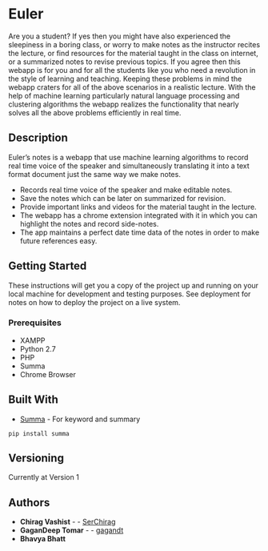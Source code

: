 # Euler

Are you a student? If yes then you might have also experienced the sleepiness in a boring class, or worry to make notes as the instructor recites the lecture, or find resources for the material taught in the class on internet, or a summarized notes to revise previous topics. If you agree then this webapp is for you and for all the students like you who need a revolution in the style of learning and teaching. Keeping these problems in mind the webapp craters for all of the above scenarios in a realistic lecture. With the help of machine learning particularly natural language processing and clustering algorithms the webapp realizes the functionality that nearly solves all the above problems efficiently in real time.

## Description

Euler’s notes is a webapp that use machine learning algorithms to record real time voice of the speaker and simultaneously translating it into a text format document just the same way we make notes.

* Records real time voice of the speaker and make editable notes.
* Save the notes which can be later on summarized for revision.
* Provide important links and videos for the material taught in the lecture.
* The webapp has a chrome extension integrated with it in which you can highlight the notes and record side-notes.
* The app maintains a perfect date time data of the notes in order to make future references easy.


## Getting Started

These instructions will get you a copy of the project up and running on your local machine for development and testing purposes. See deployment for notes on how to deploy the project on a live system.

### Prerequisites


* XAMPP
* Python 2.7
* PHP 
* Summa 
* Chrome Browser


## Built With

* [Summa](https://github.com/miso-belica/sumy) - For keyword and summary
```
pip install summa
```


## Versioning

Currently at Version 1

## Authors

* **Chirag Vashist** -  - [SerChirag](https://github.com/SerChirag)
* **GaganDeep Tomar** -  - [gagandt](https://github.com/gagandt)
* **Bhavya Bhatt** 
